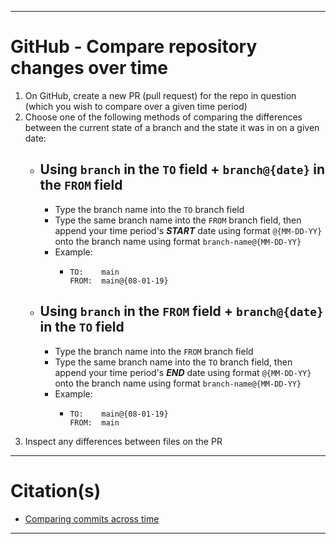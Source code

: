 <!-- ------------------------------------------------------------ -->
<!-- https://github.com/mcavallo-git/Coding/blob/master/git/github_compare-repository-changes-over-time_merge-pull-requests.md -->
<!-- ------------------------------------------------------------ -->

<hr />

# GitHub - Compare repository changes over time

1. On GitHub, create a new PR (pull request) for the repo in question (which you wish to compare over a given time period)
2. Choose one of the following methods of comparing the differences between the current state of a branch and the state it was in on a given date:
   - ## Using `branch` in the `TO` field + `branch@{date}` in the `FROM` field
      - Type the branch name into the `TO` branch field
      - Type the same branch name into the `FROM` branch field, then append your time period's ***START*** date using format `@{MM-DD-YY}` onto the branch name using format `branch-name@{MM-DD-YY}`
      - Example: 
        - ```
          TO:    main
          FROM:  main@{08-01-19}
          ```
   - ## Using `branch` in the `FROM` field + `branch@{date}` in the `TO` field
      - Type the branch name into the `FROM` branch field
      - Type the same branch name into the `TO` branch field, then append your time period's ***END*** date using format `@{MM-DD-YY}` onto the branch name using format `branch-name@{MM-DD-YY}`
      - Example: 
        - ```
          TO:    main@{08-01-19}
          FROM:  main
          ```
3. Inspect any differences between files on the PR


<hr />

# Citation(s)
 - <a href="https://help.github.com/en/articles/comparing-commits-across-time#comparisons-across-time">Comparing commits across time</a>


<hr />